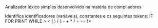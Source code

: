 Analizador léxico simples desenvolvido na matéria de compiladores

Identifica identificadores (variáveis), constantes e os seguintes tokens:
    IF
    FOR
    PRINT
    WHILE
    >
    <
    (
    )
    {
    }
    -
    +
    *
    /
    =
    ==
    !=
